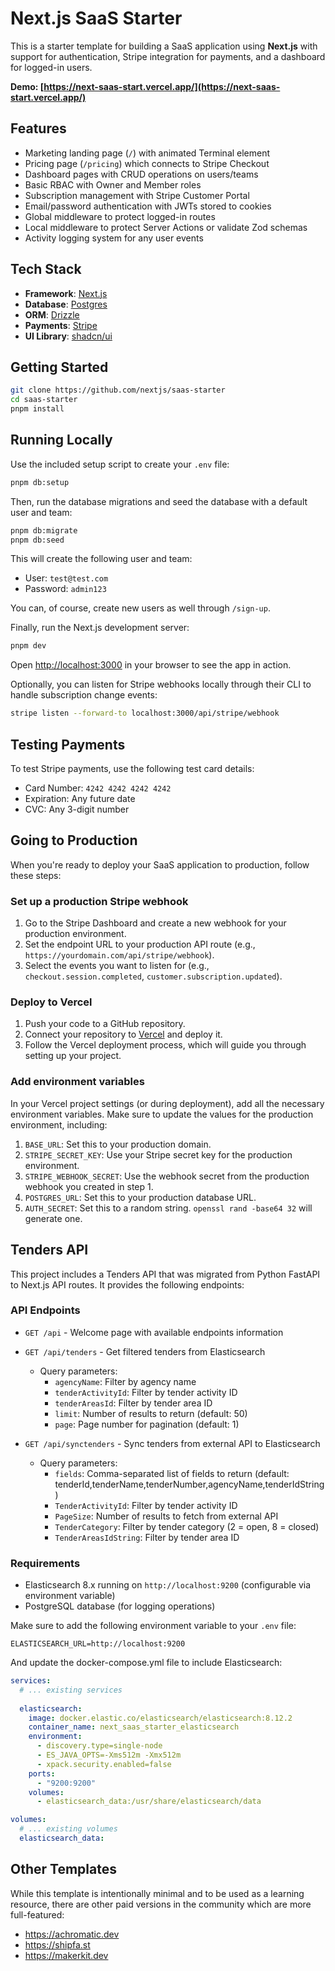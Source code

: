 # Next.js SaaS Starter

This is a starter template for building a SaaS application using **Next.js** with support for authentication, Stripe integration for payments, and a dashboard for logged-in users.

**Demo: [https://next-saas-start.vercel.app/](https://next-saas-start.vercel.app/)**

## Features

- Marketing landing page (`/`) with animated Terminal element
- Pricing page (`/pricing`) which connects to Stripe Checkout
- Dashboard pages with CRUD operations on users/teams
- Basic RBAC with Owner and Member roles
- Subscription management with Stripe Customer Portal
- Email/password authentication with JWTs stored to cookies
- Global middleware to protect logged-in routes
- Local middleware to protect Server Actions or validate Zod schemas
- Activity logging system for any user events

## Tech Stack

- **Framework**: [Next.js](https://nextjs.org/)
- **Database**: [Postgres](https://www.postgresql.org/)
- **ORM**: [Drizzle](https://orm.drizzle.team/)
- **Payments**: [Stripe](https://stripe.com/)
- **UI Library**: [shadcn/ui](https://ui.shadcn.com/)

## Getting Started

```bash
git clone https://github.com/nextjs/saas-starter
cd saas-starter
pnpm install
```

## Running Locally

Use the included setup script to create your `.env` file:

```bash
pnpm db:setup
```

Then, run the database migrations and seed the database with a default user and team:

```bash
pnpm db:migrate
pnpm db:seed
```

This will create the following user and team:

- User: `test@test.com`
- Password: `admin123`

You can, of course, create new users as well through `/sign-up`.

Finally, run the Next.js development server:

```bash
pnpm dev
```

Open [http://localhost:3000](http://localhost:3000) in your browser to see the app in action.

Optionally, you can listen for Stripe webhooks locally through their CLI to handle subscription change events:

```bash
stripe listen --forward-to localhost:3000/api/stripe/webhook
```

## Testing Payments

To test Stripe payments, use the following test card details:

- Card Number: `4242 4242 4242 4242`
- Expiration: Any future date
- CVC: Any 3-digit number

## Going to Production

When you're ready to deploy your SaaS application to production, follow these steps:

### Set up a production Stripe webhook

1. Go to the Stripe Dashboard and create a new webhook for your production environment.
2. Set the endpoint URL to your production API route (e.g., `https://yourdomain.com/api/stripe/webhook`).
3. Select the events you want to listen for (e.g., `checkout.session.completed`, `customer.subscription.updated`).

### Deploy to Vercel

1. Push your code to a GitHub repository.
2. Connect your repository to [Vercel](https://vercel.com/) and deploy it.
3. Follow the Vercel deployment process, which will guide you through setting up your project.

### Add environment variables

In your Vercel project settings (or during deployment), add all the necessary environment variables. Make sure to update the values for the production environment, including:

1. `BASE_URL`: Set this to your production domain.
2. `STRIPE_SECRET_KEY`: Use your Stripe secret key for the production environment.
3. `STRIPE_WEBHOOK_SECRET`: Use the webhook secret from the production webhook you created in step 1.
4. `POSTGRES_URL`: Set this to your production database URL.
5. `AUTH_SECRET`: Set this to a random string. `openssl rand -base64 32` will generate one.

## Tenders API

This project includes a Tenders API that was migrated from Python FastAPI to Next.js API routes. It provides the following endpoints:

### API Endpoints

- `GET /api` - Welcome page with available endpoints information
- `GET /api/tenders` - Get filtered tenders from Elasticsearch
   - Query parameters:
     - `agencyName`: Filter by agency name
     - `tenderActivityId`: Filter by tender activity ID
     - `tenderAreasId`: Filter by tender area ID
     - `limit`: Number of results to return (default: 50)
     - `page`: Page number for pagination (default: 1)

- `GET /api/synctenders` - Sync tenders from external API to Elasticsearch
   - Query parameters:
     - `fields`: Comma-separated list of fields to return (default: tenderId,tenderName,tenderNumber,agencyName,tenderIdString)
     - `TenderActivityId`: Filter by tender activity ID
     - `PageSize`: Number of results to fetch from external API
     - `TenderCategory`: Filter by tender category (2 = open, 8 = closed)
     - `TenderAreasIdString`: Filter by tender area ID

### Requirements

- Elasticsearch 8.x running on `http://localhost:9200` (configurable via environment variable)
- PostgreSQL database (for logging operations)

Make sure to add the following environment variable to your `.env` file:

```
ELASTICSEARCH_URL=http://localhost:9200
```

And update the docker-compose.yml file to include Elasticsearch:

```yaml
services:
  # ... existing services
  
  elasticsearch:
    image: docker.elastic.co/elasticsearch/elasticsearch:8.12.2
    container_name: next_saas_starter_elasticsearch
    environment:
      - discovery.type=single-node
      - ES_JAVA_OPTS=-Xms512m -Xmx512m
      - xpack.security.enabled=false
    ports:
      - "9200:9200"
    volumes:
      - elasticsearch_data:/usr/share/elasticsearch/data

volumes:
  # ... existing volumes
  elasticsearch_data:
```

## Other Templates

While this template is intentionally minimal and to be used as a learning resource, there are other paid versions in the community which are more full-featured:

- https://achromatic.dev
- https://shipfa.st
- https://makerkit.dev
